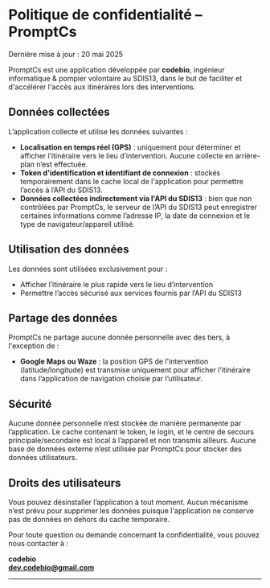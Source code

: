 # Politique de confidentialité – PromptCs

Dernière mise à jour : 20 mai 2025

PromptCs est une application développée par **codebio**, ingénieur informatique & pompier volontaire au SDIS13, dans le but de faciliter et d'accélérer l'accès aux itinéraires lors des interventions.

## Données collectées

L’application collecte et utilise les données suivantes :

- **Localisation en temps réel (GPS)** : uniquement pour déterminer et afficher l’itinéraire vers le lieu d’intervention. Aucune collecte en arrière-plan n’est effectuée.
- **Token d'identification et identifiant de connexion** : stockés temporairement dans le cache local de l'application pour permettre l’accès à l’API du SDIS13.
- **Données collectées indirectement via l'API du SDIS13** : bien que non contrôlées par PromptCs, le serveur de l’API du SDIS13 peut enregistrer certaines informations comme l’adresse IP, la date de connexion et le type de navigateur/appareil utilisé.

## Utilisation des données

Les données sont utilisées exclusivement pour :

- Afficher l’itinéraire le plus rapide vers le lieu d’intervention
- Permettre l’accès sécurisé aux services fournis par l’API du SDIS13

## Partage des données

PromptCs ne partage aucune donnée personnelle avec des tiers, à l'exception de :

- **Google Maps ou Waze** : la position GPS de l'intervention (latitude/longitude) est transmise uniquement pour afficher l’itinéraire dans l’application de navigation choisie par l’utilisateur.

## Sécurité

Aucune donnée personnelle n’est stockée de manière permanente par l’application. Le cache contenant le token, le login, et le centre de secours principale/secondaire est local à l’appareil et non transmis ailleurs. Aucune base de données externe n’est utilisée par PromptCs pour stocker des données utilisateurs.

## Droits des utilisateurs

Vous pouvez désinstaller l’application à tout moment. Aucun mécanisme n’est prévu pour supprimer les données puisque l'application ne conserve pas de données en dehors du cache temporaire.

Pour toute question ou demande concernant la confidentialité, vous pouvez nous contacter à :

**codebio**  
**dev.codebio@gmail.com**

---
